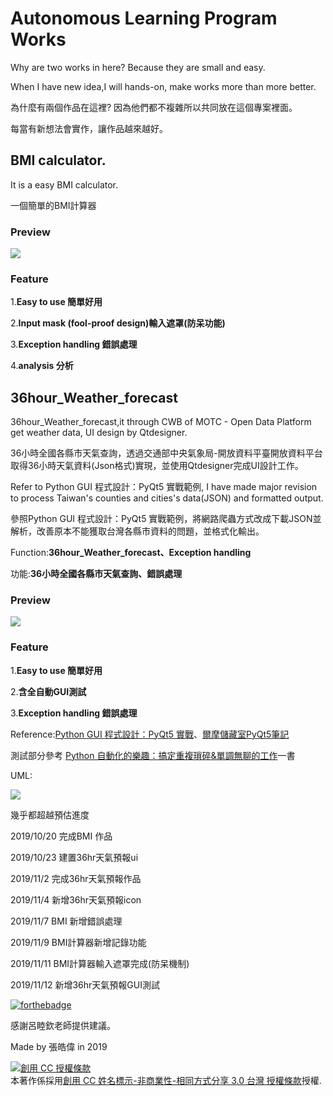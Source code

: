 #  Autonomous Learning Program Works

Why are two works in here? Because they are small and easy. 

When I have new idea,I will hands-on, make works more than more better.

為什麼有兩個作品在這裡? 因為他們都不複雜所以共同放在這個專案裡面。

每當有新想法會實作，讓作品越來越好。

<h2>BMI calculator.</h2>

It is a easy BMI calculator.

一個簡單的BMI計算器

<h3>Preview</h3>

<img src="https://i.imgur.com/LEs0mlX.png"></img>

<h3>Feature</h3>

1.<b>Easy to use 簡單好用</b>

2.<b>Input mask (fool-proof design)輸入遮罩(防呆功能)</b>

3.<b>Exception handling 錯誤處理</b>

4.<b>analysis 分析</b>

<h2>36hour_Weather_forecast</h2>
 
36hour_Weather_forecast,it through CWB of MOTC - Open Data Platform get weather data, UI design by Qtdesigner.

36小時全國各縣市天氣查詢，透過交通部中央氣象局-開放資料平臺開放資料平台取得36小時天氣資料(Json格式)實現，並使用Qtdesigner完成UI設計工作。

Refer to Python GUI 程式設計：PyQt5 實戰範例, I have made major revision to process Taiwan's counties and cities's data(JSON) and formatted output.

參照Python GUI 程式設計：PyQt5 實戰範例，將網路爬蟲方式改成下載JSON並解析，改善原本不能獲取台灣各縣市資料的問題，並格式化輸出。

Function:<b>36hour_Weather_forecast、Exception handling</b>

功能:<b>36小時全國各縣市天氣查詢、錯誤處理</b>

<h3>Preview</h3>

<img src="https://i.imgur.com/BT2h8nK.png"></img>

<h3>Feature</h3>

1.<b>Easy to use 簡單好用</b>

2.<b>含全自動GUI測試</b>

3.<b>Exception handling 錯誤處理</b>

Reference:<a href="https://www.books.com.tw/products/0010787989">Python GUI 程式設計：PyQt5 實戰</a>、<a href="http://elmer-storage.blogspot.com/2018/07/python.html">爾摩儲藏室PyQt5筆記</a>

測試部分參考 <a href="https://www.books.com.tw/products/0010739372">Python 自動化的樂趣：搞定重複瑣碎&單調無聊的工作</a>一書

UML:

<img src="https://i.imgur.com/16hb66b.jpg"></img>

幾乎都超越預估進度

2019/10/20 完成BMI 作品

2019/10/23 建置36hr天氣預報ui

2019/11/2 完成36hr天氣預報作品

2019/11/4 新增36hr天氣預報icon

2019/11/7 BMI 新增錯誤處理

2019/11/9 BMI計算器新增記錄功能

2019/11/11 BMI計算器輸入遮罩完成(防呆機制)

2019/11/12 新增36hr天氣預報GUI測試  


[![forthebadge](https://forthebadge.com/images/badges/made-with-python.svg)](https://forthebadge.com)


感謝呂睦欽老師提供建議。

 Made by 張皓偉 in 2019
 
<a rel="license" href="http://creativecommons.org/licenses/by-nc-sa/3.0/tw/"><img alt="創用 CC 授權條款" style="border-width:0" src="https://i.creativecommons.org/l/by-nc-sa/3.0/tw/88x31.png" /></a><br />本著作係採用<a rel="license" href="http://creativecommons.org/licenses/by-nc-sa/3.0/tw/">創用 CC 姓名標示-非商業性-相同方式分享 3.0 台灣 授權條款</a>授權.

